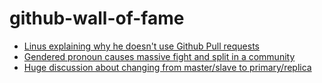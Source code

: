 # github-wall-of-fame

- [Linus explaining why he doesn't use Github Pull requests](https://github.com/torvalds/linux/pull/17)
- [Gendered pronoun causes massive fight and split in a community](https://github.com/joyent/libuv/pull/1015)
- [Huge discussion about changing from master/slave to primary/replica](https://github.com/django/django/pull/2692)
